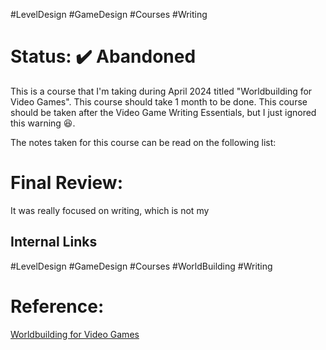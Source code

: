 #LevelDesign #GameDesign #Courses #Writing 
# Status: **✔️ Abandoned**

This is a course that I'm taking during April 2024 titled 
"Worldbuilding for Video Games". This course should take 1 month to be done. This course should be taken after the Video Game Writing Essentials, but I just ignored this warning 😆.

The notes taken for this course can be read on the following list:


# Final Review:

It was really focused on writing, which is not my 

## Internal Links
#LevelDesign #GameDesign #Courses #WorldBuilding #Writing

# Reference:
[Worldbuilding for Video Games](https://learning.edx.org/course/course-v1:UBCx+VGWR104+3T2021/home)
